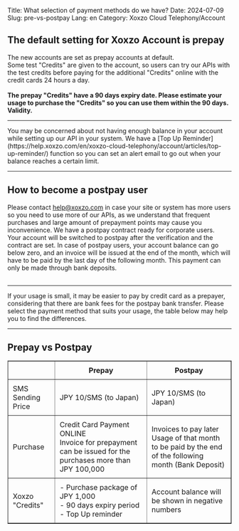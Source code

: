 Title: What selection of payment methods do we have?
Date: 2024-07-09
Slug: pre-vs-postpay
Lang: en
Category: Xoxzo Cloud Telephony/Account

## The default setting for Xoxzo Account is prepay
The new accounts are set as prepay accounts at default.<br>
Some test "Credits" are given to the account, so users can try our APIs with the test credits before paying for the additional "Credits" online with the credit cards 24 hours a day.<br>
<br>
<b>The prepay "Credits" have a 90 days expiry date. Please estimate your usage to purchase the "Credits" so you can use them within the 90 days.
Validity.</b>
<br>
<hr>
You may be concerned about not having enough balance in your account while setting up our API in your system. We have a [Top Up Reminder](https://help.xoxzo.com/en/xoxzo-cloud-telephony/account/articles/top-up-reminder/) function so you can set an alert email to go out when your balance reaches a certain limit.<br>

<hr>


## How to become a postpay user
Please contact help@xoxzo.com in case your site or system has more users so you need to use more of our APIs, as we understand that frequent purchases and large amount of prepayment points may cause you inconvenience. We have a postpay contract ready for corporate users.<br>
Your account will be switched to postpay after the verification and the contract are set. In case of postpay users, your account balance can go below zero, and an invoice will be issued at the end of the month, which will have to be paid by the last day of the following month. This payment can only be made through bank deposits. <br>
<br>
<hr>
If your usage is small, it may be easier to pay by credit card as a prepayer, considering that there are bank fees for the postpay bank transfer. Please select the payment method that suits your usage, the table below may help you to find the differences. <br>
<hr>

## Prepay vs Postpay

<table border="1">
<tr>
    <th style="text-align:center; padding:10px">　　</th>
    <th style="text-align:center; padding:10px">Prepay</th>
    <th style="text-align:center; padding:10px">Postpay</th>
</th>
<tr>
    <td style="padding:10px">SMS Sending Price</td>
    <td style="padding:10px">JPY 10/SMS (to Japan)</td>
    <td style="padding:10px">JPY 10/SMS (to Japan)</td>
</tr>
<tr>
    <td style="padding:10px">Purchase</td>
    <td style="padding:10px">
    Credit Card Payment ONLINE<br>
    Invoice for prepayment can be issued for the purchases more than JPY 100,000
    </td>
    <td style="padding:10px">
    Invoices to pay later<br>
    Usage of that month to be paid by the end of the following month (Bank Deposit)
    </td>
</tr>
<tr>
    <td style="padding:10px">Xoxzo "Credits"</td>
    <td style="padding:10px">
    - Purchase package of JPY 1,000<br>
    - 90 days expiry period<br>
    - Top Up reminder<br>
    </td>
    <td style="padding:10px">
    Account balance will be shown in negative numbers
    </td>
</tr>
</table>
	
		
	
	
	
